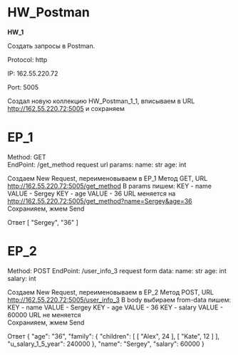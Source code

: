 # HW_Postman

**HW_1**

Создать запросы в Postman.

 Protocol: http 
 
IP: 162.55.220.72 

Port: 5005 

Создал новую коллекцию HW_Postman_1_1, вписываем в URL http://162.55.220.72:5005 и сохраняем

# **EP_1**

Method: GET                                                                                         
EndPoint: /get_method
request url params: 
 name: str
 age: int
 
 Создаем New Request, переименовываем в EP_1
 Метод GET, URL http://162.55.220.72:5005/get_method
 В params пишем:
   KEY - name  VALUE - Sergey
   KEY - age  VALUE - 36
 URL меняется на http://162.55.220.72:5005/get_method?name=Sergey&age=36
 Сохранияем, жмем Send
 
 Ответ
 [
    "Sergey",
    "36"
]

# **EP_2**

Method: POST
EndPoint: /user_info_3
request form data: 
 name: str
 age: int
 salary: int
 
 Создаем New Request, переименовываем в EP_2
 Метод POST, URL http://162.55.220.72:5005/user_info_3
 В body выбираем from-data пишем:
   KEY - name  VALUE - Sergey
   KEY - age  VALUE - 36
   KEY - salary  VALUE - 60000
 URL не меняется  
 Сохранияем, жмем Send
 
 Ответ
 {
    "age": "36",
    "family": {
        "children": [
            [
                "Alex",
                24
            ],
            [
                "Kate",
                12
            ]
        ],
        "u_salary_1_5_year": 240000
    },
    "name": "Sergey",
    "salary": 60000
}
